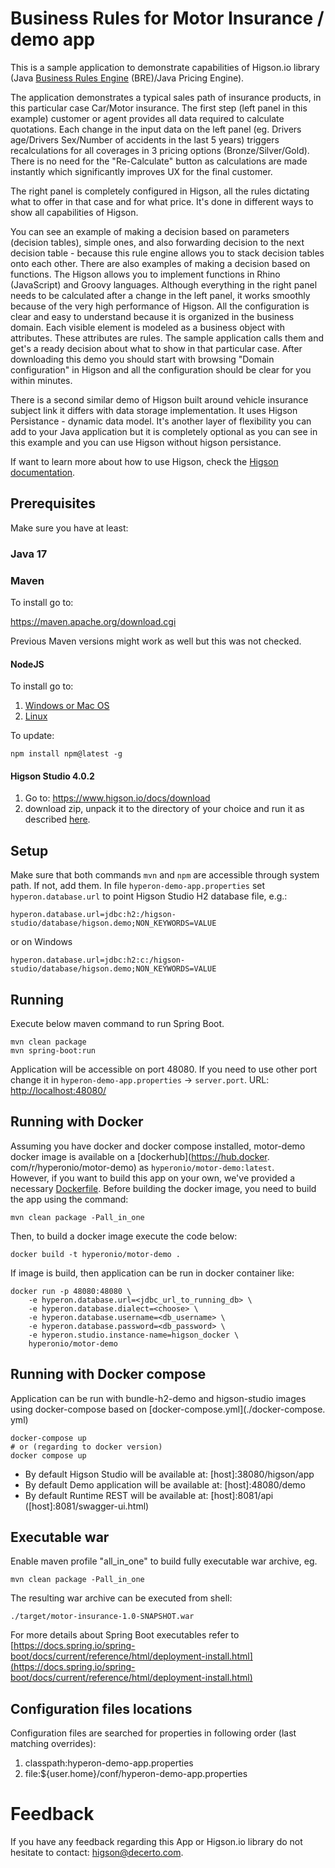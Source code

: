 # Business Rules for Motor Insurance / demo app

This is a sample application to demonstrate capabilities of Higson.io library (Java [Business Rules Engine](https://www.higson.io/usecase/business-rules-management-system) (BRE)/Java Pricing Engine). 

The application demonstrates a typical sales path of insurance products, in this particular case Car/Motor insurance. The first step (left panel in this example) customer or agent provides all data required to calculate quotations. Each change in the input data on the left panel (eg. Drivers age/Drivers Sex/Number of accidents in the last 5 years) triggers recalculations for all coverages in 3 pricing options (Bronze/Silver/Gold). There is no need for the "Re-Calculate" button as calculations are made instantly which significantly improves UX for the final customer.

The right panel is completely configured in Higson, all the rules dictating what to offer in that case and for what price. 
It's done in different ways to show all capabilities of Higson. 

You can see an example of making a decision based on parameters (decision tables), simple ones, and also forwarding decision to the next decision table - because this rule engine allows you to stack decision tables onto each other. 
There are also examples of making a decision based on functions.  The Higson allows you to implement functions in Rhino (JavaScript) and Groovy languages. 
Although everything in the right panel needs to be calculated after a change in the left panel, it works smoothly because of the very high performance of Higson. 
All the configuration is clear and easy to understand because it is organized in the business domain. Each visible element is modeled as a business object with attributes. These attributes are rules. The sample application calls them and get's a ready decision about what to show in that particular case. After downloading this demo you should start with browsing "Domain configuration" in Higson and all the configuration should be clear for you within minutes. 

There is a second similar demo of Higson built around vehicle insurance subject link it differs with data storage implementation. It uses Higson Persistance - dynamic data model. It's another layer of flexibility you can add to your Java application but it is completely optional as you can see in this example and you can use Higson without higson persistance. 

If want to learn more about how to use Higson, check the [Higson documentation](https://www.higson.io/docs/start-documentation).

## Prerequisites

Make sure you have at least:

### Java 17

### Maven 

To install go to:

https://maven.apache.org/download.cgi

Previous Maven versions might work as well but this was not checked. 

#### NodeJS 

To install go to:
1. [Windows or Mac OS](https://nodejs.org/en/download/current/)
2. [Linux](https://github.com/nodesource/distributions)

To update:
```text
npm install npm@latest -g
```

#### Higson Studio 4.0.2
1. Go to:  https://www.higson.io/docs/download
2. download zip, unpack it to the directory of your choice and run it as described [here](https://www.higson.io/docs/start-documentation). 

## Setup
Make sure that both commands ```mvn``` and ```npm``` are accessible through system path. If not, add them.
In file ```hyperon-demo-app.properties``` set ```hyperon.database.url``` to point Higson Studio H2 database file, e.g.:
```properties
hyperon.database.url=jdbc:h2:/higson-studio/database/higson.demo;NON_KEYWORDS=VALUE
```
or on Windows
```properties
hyperon.database.url=jdbc:h2:c:/higson-studio/database/higson.demo;NON_KEYWORDS=VALUE
```

## Running
Execute below maven command to run Spring Boot.
```shell
mvn clean package
mvn spring-boot:run
```
Application will be accessible on port 48080. If you need to use other port change it in `hyperon-demo-app.properties` -> `server.port`.
URL: [http://localhost:48080/](http://localhost:48080/demo)

## Running with Docker
Assuming you have docker and docker compose installed, motor-demo docker image is available on a [dockerhub](https://hub.docker.
com/r/hyperonio/motor-demo) as `hyperonio/motor-demo:latest`.   
However, if you want to build this app on your own, we've provided a necessary [Dockerfile](./Dockerfile).
Before building the docker image, you need to build the app using the command:
```shell
mvn clean package -Pall_in_one
```
Then, to build a docker image execute the code below:
```shell
docker build -t hyperonio/motor-demo .
```

If image is build, then application can be run in docker container like:
```shell
docker run -p 48080:48080 \ 
    -e hyperon.database.url=<jdbc_url_to_running_db> \
    -e hyperon.database.dialect=<choose> \
    -e hyperon.database.username=<db_username> \
    -e hyperon.database.password=<db_password> \
    -e hyperon.studio.instance-name=higson_docker \
    hyperonio/motor-demo
```
## Running with Docker compose
Application can be run with bundle-h2-demo and higson-studio images using docker-compose based on [docker-compose.yml](./docker-compose.
yml)
```shell
docker-compose up   
# or (regarding to docker version)
docker compose up
```
* By default Higson Studio will be available at: [host]:38080/higson/app
* By default Demo application will be available at: [host]:48080/demo
* By default Runtime REST will be available at: [host]:8081/api ([host]:8081/swagger-ui.html)

## Executable war
Enable maven profile "all_in_one" to build fully executable war archive, eg.
```shell
mvn clean package -Pall_in_one
```
The resulting war archive can be executed from shell:
```shell
./target/motor-insurance-1.0-SNAPSHOT.war
```
For more details about Spring Boot executables refer to 
[https://docs.spring.io/spring-boot/docs/current/reference/html/deployment-install.html](https://docs.spring.io/spring-boot/docs/current/reference/html/deployment-install.html)

## Configuration files locations 
Configuration files are searched for properties in following order (last matching overrides):
1. classpath:hyperon-demo-app.properties 
2. file:${user.home}/conf/hyperon-demo-app.properties

# Feedback
If you have any feedback regarding this App or Higson.io library do not hesitate to contact: [higson@decerto.com](mailto:higson@decerto.com).
